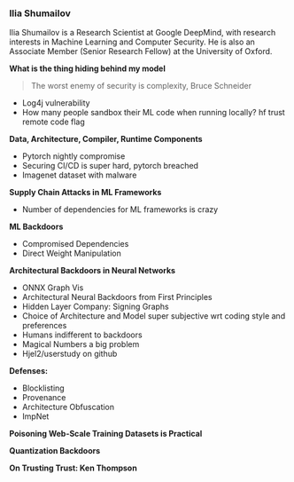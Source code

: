 ### Ilia Shumailov

Ilia Shumailov is a Research Scientist at Google DeepMind, with research interests in Machine Learning and Computer Security. He is also an Associate Member (Senior Research Fellow) at the University of Oxford.

**What is the thing hiding behind my model**

> The worst enemy of security is complexity, Bruce Schneider

- Log4j vulnerability
- How many people sandbox their ML code when running locally? hf trust remote code flag

**Data, Architecture, Compiler, Runtime Components**
- Pytorch nightly compromise
- Securing CI/CD is super hard, pytorch breached
- Imagenet dataset with malware

**Supply Chain Attacks in ML Frameworks**
- Number of dependencies for ML frameworks is crazy

**ML Backdoors**
- Compromised Dependencies
- Direct Weight Manipulation

**Architectural Backdoors in Neural Networks**
- ONNX Graph Vis
- Architectural Neural Backdoors from First Principles
- Hidden Layer Company: Signing Graphs
- Choice of Architecture and Model super subjective wrt coding style and preferences
- Humans indifferent to backdoors
- Magical Numbers a big problem
- Hjel2/userstudy on github

**Defenses:**
- Blocklisting
- Provenance
- Architecture Obfuscation
- ImpNet

**Poisoning Web-Scale Training Datasets is Practical**

**Quantization Backdoors**

**On Trusting Trust: Ken Thompson**
